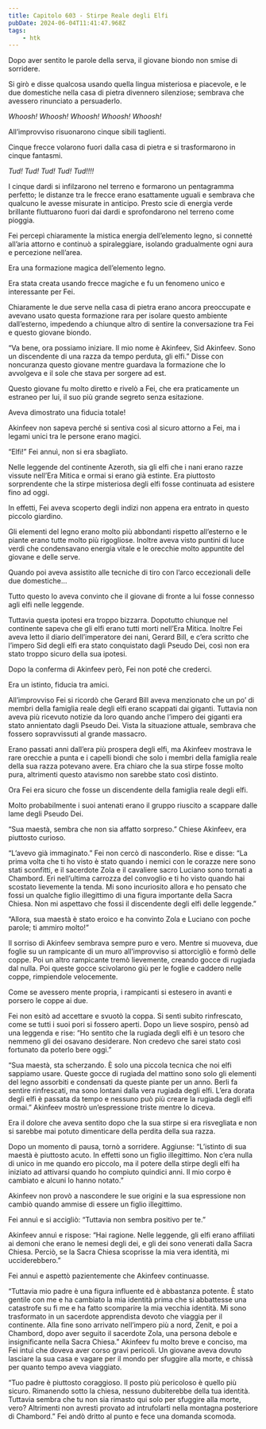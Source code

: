 ```yaml
---
title: Capitolo 603 - Stirpe Reale degli Elfi
pubDate: 2024-06-04T11:41:47.968Z
tags:
    - htk
---
```


Dopo aver sentito le parole della serva, il giovane biondo non smise di sorridere.

Si girò e disse qualcosa usando quella lingua misteriosa e piacevole, e le due domestiche nella casa di pietra divennero silenziose; sembrava che avessero rinunciato a persuaderlo.

<em>Whoosh! Whoosh! Whoosh! Whoosh! Whoosh!</em>

All’improvviso risuonarono cinque sibili taglienti.

Cinque frecce volarono fuori dalla casa di pietra e si trasformarono in cinque fantasmi.

<em>Tud! Tud! Tud! Tud! Tud!!!!</em>

I cinque dardi si infilzarono nel terreno e formarono un pentagramma perfetto; le distanze tra le frecce erano esattamente uguali e sembrava che qualcuno le avesse misurate in anticipo. Presto scie di energia verde brillante fluttuarono fuori dai dardi e sprofondarono nel terreno come pioggia.

Fei percepì chiaramente la mistica energia dell’elemento legno, si connetté all’aria attorno e continuò a spiraleggiare, isolando gradualmente ogni aura e percezione nell’area.

Era una formazione magica dell’elemento legno.

Era stata creata usando frecce magiche e fu un fenomeno unico e interessante per Fei.

Chiaramente le due serve nella casa di pietra erano ancora preoccupate e avevano usato questa formazione rara per isolare questo ambiente dall’esterno, impedendo a chiunque altro di sentire la conversazione tra Fei e questo giovane biondo.

“Va bene, ora possiamo iniziare. Il mio nome è Akinfeev, Sid Akinfeev. Sono un discendente di una razza da tempo perduta, gli elfi.” Disse con noncuranza questo giovane mentre guardava la formazione che lo avvolgeva e il sole che stava per sorgere ad est.

Questo giovane fu molto diretto e rivelò a Fei, che era praticamente un estraneo per lui, il suo più grande segreto senza esitazione.

Aveva dimostrato una fiducia totale!

Akinfeev non sapeva perché si sentiva così al sicuro attorno a Fei, ma i legami unici tra le persone erano magici.

“Elfi!” Fei annuì, non si era sbagliato.

Nelle leggende del continente Azeroth, sia gli elfi che i nani erano razze vissute nell’Era Mitica e ormai si erano già estinte. Era piuttosto sorprendente che la stirpe misteriosa degli elfi fosse continuata ad esistere fino ad oggi.

In effetti, Fei aveva scoperto degli indizi non appena era entrato in questo piccolo giardino.

Gli elementi del legno erano molto più abbondanti rispetto all’esterno e le piante erano tutte molto più rigogliose. Inoltre aveva visto puntini di luce verdi che condensavano energia vitale e le orecchie molto appuntite del giovane e delle serve.

Quando poi aveva assistito alle tecniche di tiro con l’arco eccezionali delle due domestiche…

Tutto questo lo aveva convinto che il giovane di fronte a lui fosse connesso agli elfi nelle leggende.

Tuttavia questa ipotesi era troppo bizzarra. Dopotutto chiunque nel continente sapeva che gli elfi erano tutti morti nell’Era Mitica. Inoltre Fei aveva letto il diario dell’imperatore dei nani, Gerard Bill, e c’era scritto che l’impero Sid degli elfi era stato conquistato dagli Pseudo Dei, così non era stato troppo sicuro della sua ipotesi.

Dopo la conferma di Akinfeev però, Fei non poté che crederci.

Era un istinto, fiducia tra amici.

All’improvviso Fei si ricordò che Gerard Bill aveva menzionato che un po’ di membri della famiglia reale degli elfi erano scappati dai giganti. Tuttavia non aveva più ricevuto notizie da loro quando anche l’impero dei giganti era stato annientato dagli Pseudo Dei. Vista la situazione attuale, sembrava che fossero sopravvissuti al grande massacro.

Erano passati anni dall’era più prospera degli elfi, ma Akinfeev mostrava le rare orecchie a punta e i capelli biondi che solo i membri della famiglia reale della sua razza potevano avere. Era chiaro che la sua stirpe fosse molto pura, altrimenti questo atavismo non sarebbe stato così distinto.

Ora Fei era sicuro che fosse un discendente della famiglia reale degli elfi.

Molto probabilmente i suoi antenati erano il gruppo riuscito a scappare dalle lame degli Pseudo Dei.

“Sua maestà, sembra che non sia affatto sorpreso.” Chiese Akinfeev, era piuttosto curioso.

“L’avevo già immaginato.” Fei non cercò di nasconderlo. Rise e disse: “La prima volta che ti ho visto è stato quando i nemici con le corazze nere sono stati sconfitti, e il sacerdote Zola e il cavaliere sacro Luciano sono tornati a Chambord. Eri nell’ultima carrozza del convoglio e ti ho visto quando hai scostato lievemente la tenda. Mi sono incuriosito allora e ho pensato che fossi un qualche figlio illegittimo di una figura importante della Sacra Chiesa. Non mi aspettavo che fossi il discendente degli elfi delle leggende.”

“Allora, sua maestà è stato eroico e ha convinto Zola e Luciano con poche parole; ti ammiro molto!”

Il sorriso di Akinfeev sembrava sempre puro e vero. Mentre si muoveva, due foglie su un rampicante di un muro all’improvviso si attorcigliò e formò delle coppe. Poi un altro rampicante tremò lievemente, creando gocce di rugiada dal nulla. Poi queste gocce scivolarono giù per le foglie e caddero nelle coppe, rimpiendole velocemente.

Come se avessero mente propria, i rampicanti si estesero in avanti e porsero le coppe ai due.

Fei non esitò ad accettare e svuotò la coppa. Si sentì subito rinfrescato, come se tutti i suoi pori si fossero aperti. Dopo un lieve sospiro, pensò ad una leggenda e rise: “Ho sentito che la rugiada degli elfi è un tesoro che nemmeno gli dei osavano desiderare. Non credevo che sarei stato così fortunato da poterlo bere oggi.”

“Sua maestà, sta scherzando. È solo una piccola tecnica che noi elfi sappiamo usare. Queste gocce di rugiada del mattino sono solo gli elementi del legno assorbiti e condensati da queste piante per un anno. Berli fa sentire rinfrescati, ma sono lontani dalla vera rugiada degli elfi. L’era dorata degli elfi è passata da tempo e nessuno può più creare la rugiada degli elfi ormai.” Akinfeev mostrò un’espressione triste mentre lo diceva.

Era il dolore che aveva sentito dopo che la sua stirpe si era risvegliata e non si sarebbe mai potuto dimenticare della perdita della sua razza.

Dopo un momento di pausa, tornò a sorridere. Aggiunse: “L’istinto di sua maestà è piuttosto acuto. In effetti sono un figlio illegittimo. Non c’era nulla di unico in me quando ero piccolo, ma il potere della stirpe degli elfi ha iniziato ad attivarsi quando ho compiuto quindici anni. Il mio corpo è cambiato e alcuni lo hanno notato.”

Akinfeev non provò a nascondere le sue origini e la sua espressione non cambiò quando ammise di essere un figlio illegittimo.

Fei annuì e si accigliò: “Tuttavia non sembra positivo per te.”

Akinfeev annuì e rispose: “Hai ragione. Nelle leggende, gli elfi erano affiliati ai demoni che erano le nemesi degli dei, e gli dei sono venerati dalla Sacra Chiesa. Perciò, se la Sacra Chiesa scoprisse la mia vera identità, mi ucciderebbero.”

Fei annuì e aspettò pazientemente che Akinfeev continuasse.

“Tuttavia mio padre è una figura influente ed è abbastanza potente. È stato gentile con me e ha cambiato la mia identità prima che si abbattesse una catastrofe su fi me e ha fatto scomparire la mia vecchia identità. Mi sono trasformato in un sacerdote apprendista devoto che viaggia per il continente.
Alla fine sono arrivato nell’impero più a nord, Zenit, e poi a Chambord, dopo aver seguito il sacerdote Zola, una persona debole e insignificante nella Sacra Chiesa.” Akinfeev fu molto breve e conciso, ma Fei intuì che doveva aver corso gravi pericoli. Un giovane aveva dovuto lasciare la sua casa e vagare per il mondo per sfuggire alla morte, e chissà per quanto tempo aveva viaggiato.

“Tuo padre è piuttosto coraggioso. Il posto più pericoloso è quello più sicuro. Rimanendo sotto la chiesa, nessuno dubiterebbe della tua identità. Tuttavia sembra che tu non sia rimasto qui solo per sfuggire alla morte, vero? Altrimenti non avresti provato ad intrufolarti nella montagna posteriore di Chambord.” Fei andò dritto al punto e fece una domanda scomoda.



